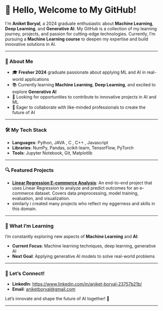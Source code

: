 # 👋 Hello, Welcome to My GitHub!

I'm **Aniket Boryal**, a 2024 graduate enthusiastic about **Machine Learning**, **Deep Learning**, and **Generative AI**. My GitHub is a collection of my learning journey, projects, and passion for cutting-edge technologies. Currently, I’m pursuing a **Machine Learning course** to deepen my expertise and build innovative solutions in AI.

------

### 💼 About Me

- 🎓 **Fresher 2024** graduate passionate about applying ML and AI in real-world applications
- 📚 Currently learning **Machine Learning**, **Deep Learning**, and excited to explore **Generative AI**
- 👀 Looking for opportunities to contribute to innovative projects in AI and ML  
- 🚀 Eager to collaborate with like-minded professionals to create the future of AI

---

### 🛠️ My Tech Stack

- **Languages**: Python, JAVA , C , C++ , Javascript
- **Libraries**: NumPy, Pandas, scikit-learn, TensorFlow, PyTorch
- **Tools**: Jupyter Notebook, Git, Matplotlib

---

### 🔍 Featured Projects

- [**Linear Regression E-commerce Analysis**](https://github.com/Aniket1103200/linear-regression-project-ecommerce-analysis): An end-to-end project that uses Linear Regression to analyze and predict outcomes for an e-commerce dataset. Covers data preprocessing, model training, evaluation, and visualization.  
- similarly i created many projects who reflect my eggerness and skills in this domain.

---

### 🌱 What I’m Learning

I’m constantly exploring new aspects of **Machine Learning** and **AI**:
- **Current Focus**: Machine learning techniques, deep learning, generative AI
- **Next Goal**: Applying generative AI models to solve real-world problems 

---

### 🤝 Let’s Connect!

- **LinkedIn**: https://www.linkedin.com/in/aniket-boryal-23757b21b/
- **Email**: aniketboryal@gmail.com

Let’s innovate and shape the future of AI together! 🚀

---
